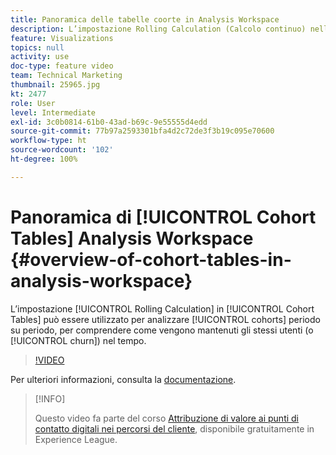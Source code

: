 ```yaml
---
title: Panoramica delle tabelle coorte in Analysis Workspace
description: L’impostazione Rolling Calculation (Calcolo continuo) nelle tabelle coorte può essere utilizzata per analizzare le coorti in un periodo di tempo e capire come gli stessi utenti vengono mantenuti (o persi) nel tempo.
feature: Visualizations
topics: null
activity: use
doc-type: feature video
team: Technical Marketing
thumbnail: 25965.jpg
kt: 2477
role: User
level: Intermediate
exl-id: 3c0b0814-61b0-43ad-b69c-9e55555d4edd
source-git-commit: 77b97a2593301bfa4d2c72de3f3b19c095e70600
workflow-type: ht
source-wordcount: '102'
ht-degree: 100%

---
```


# Panoramica di [!UICONTROL Cohort Tables] Analysis Workspace {#overview-of-cohort-tables-in-analysis-workspace}

L’impostazione [!UICONTROL Rolling Calculation] in [!UICONTROL Cohort Tables] può essere utilizzato per analizzare [!UICONTROL cohorts] periodo su periodo, per comprendere come vengono mantenuti gli stessi utenti (o [!UICONTROL churn]) nel tempo.

>[!VIDEO](https://video.tv.adobe.com/v/25965/?quality=12)

Per ulteriori informazioni, consulta la [documentazione](https://experienceleague.adobe.com/docs/analytics/analyze/analysis-workspace/visualizations/cohort-table/cohort-analysis.html?lang=it).

>[!INFO]
>
> Questo video fa parte del corso [Attribuzione di valore ai punti di contatto digitali nei percorsi del cliente](https://experienceleague.adobe.com/?recommended=Analytics-U-1-2020.2&amp;lang=it), disponibile gratuitamente in Experience League.
